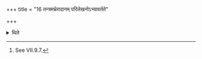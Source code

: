 +++
title = "16 तन्त्रमभ्रेरादानम् परिलेखनोऽभ्यावर्तते"

+++

<details><summary>थिते</summary>

16. The taking of the spade is to be done jointly; the tracing round is to be repeated (in the case of each post).[^1]   

[^1]: See VII.9.7.  
</details>

